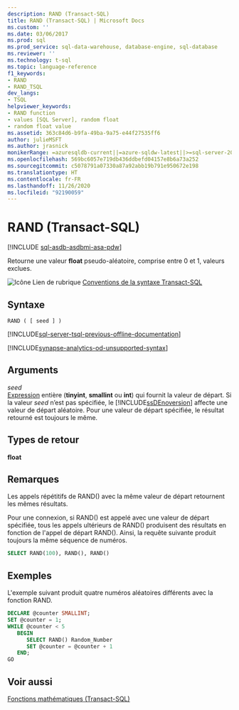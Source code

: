 ```yaml
---
description: RAND (Transact-SQL)
title: RAND (Transact-SQL) | Microsoft Docs
ms.custom: ''
ms.date: 03/06/2017
ms.prod: sql
ms.prod_service: sql-data-warehouse, database-engine, sql-database
ms.reviewer: ''
ms.technology: t-sql
ms.topic: language-reference
f1_keywords:
- RAND
- RAND_TSQL
dev_langs:
- TSQL
helpviewer_keywords:
- RAND function
- values [SQL Server], random float
- random float value
ms.assetid: 363c84d6-b9fa-49ba-9a75-e44f27535ff6
author: julieMSFT
ms.author: jrasnick
monikerRange: =azuresqldb-current||=azure-sqldw-latest||>=sql-server-2016||=sqlallproducts-allversions||>=sql-server-linux-2017||=azuresqldb-mi-current
ms.openlocfilehash: 569bc6057e719db436ddbefd04157e8b6a73a252
ms.sourcegitcommit: c5078791a07330a87a92abb19b791e950672e198
ms.translationtype: HT
ms.contentlocale: fr-FR
ms.lasthandoff: 11/26/2020
ms.locfileid: "92190059"
---
```

# <a name="rand-transact-sql"></a>RAND (Transact-SQL)
[!INCLUDE [sql-asdb-asdbmi-asa-pdw](../../includes/applies-to-version/sql-asdb-asdbmi-asa.md)]

  Retourne une valeur **float** pseudo-aléatoire, comprise entre 0 et 1, valeurs exclues.  
  
 ![Icône Lien de rubrique](../../database-engine/configure-windows/media/topic-link.gif "Icône du lien de rubrique") [Conventions de la syntaxe Transact-SQL](../../t-sql/language-elements/transact-sql-syntax-conventions-transact-sql.md)  
  
## <a name="syntax"></a>Syntaxe  
  

```syntaxsql  
RAND ( [ seed ] )  
```  
  
[!INCLUDE[sql-server-tsql-previous-offline-documentation](../../includes/sql-server-tsql-previous-offline-documentation.md)]

[!INCLUDE[synapse-analytics-od-unsupported-syntax](../../includes/synapse-analytics-od-unsupported-syntax.md)]

## <a name="arguments"></a>Arguments
 *seed*  
 [Expression](../../t-sql/language-elements/expressions-transact-sql.md) entière (**tinyint**, **smallint** ou **int**) qui fournit la valeur de départ. Si la valeur *seed* n’est pas spécifiée, le [!INCLUDE[ssDEnoversion](../../includes/ssdenoversion-md.md)] affecte une valeur de départ aléatoire. Pour une valeur de départ spécifiée, le résultat retourné est toujours le même.  
  
## <a name="return-types"></a>Types de retour  
 **float**  
  
## <a name="remarks"></a>Remarques  
 Les appels répétitifs de RAND() avec la même valeur de départ retournent les mêmes résultats.  
  
 Pour une connexion, si RAND() est appelé avec une valeur de départ spécifiée, tous les appels ultérieurs de RAND() produisent des résultats en fonction de l'appel de départ RAND(). Ainsi, la requête suivante produit toujours la même séquence de numéros.  
  
```sql  
SELECT RAND(100), RAND(), RAND()   
```  
  
## <a name="examples"></a>Exemples  
 L'exemple suivant produit quatre numéros aléatoires différents avec la fonction RAND.  
  
```sql  
DECLARE @counter SMALLINT;  
SET @counter = 1;  
WHILE @counter < 5  
   BEGIN  
      SELECT RAND() Random_Number  
      SET @counter = @counter + 1  
   END;  
GO  
```  
  
## <a name="see-also"></a>Voir aussi  
 [Fonctions mathématiques &#40;Transact-SQL&#41;](../../t-sql/functions/mathematical-functions-transact-sql.md)  
  
  
